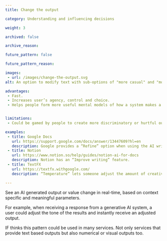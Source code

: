 ```yaml
---
title: Change the output

category: Understanding and influencing decisions

weight: 3

archived: false

archive_reason:

future_pattern: false

future_pattern_reason:

images:
 - url: /images/change-the-output.svg
alt: An option to modify text with sub-options of "more casual" and "more professional".

advantages:
 - Fast.
 - Increases user’s agency, control and choice.
 - Helps people form more useful mental models of how a system makes a decision, so they are able to see any inequality or bias.


limitations:
 - Could be gamed by people to create more discriminatory or hurtful outputs from an AI system.

examples:
 - title: Google Docs
   url: https://support.google.com/docs/answer/13447609?hl=en
   description: Google provides a “Refine” option when using the AI writing feature.
 - title: Notion
   url: https://www.notion.so/help/guides/notion-ai-for-docs
   description: Notion has an “Improve writing” feature.
 - title: TextFX
   url: https://textfx.withgoogle.com/
   description: “Temperature” lets someone adjust the amount of creativity in an output.

---
```


See an AI generated output or value change in real-time, based on context specific and meaningful parameters.

For example, when receiving a response from a generative AI system, a user could adjust the tone of the results and instantly receive an adjusted output.

IF thinks this pattern could be used in many services. Not only services that provide text based outputs but also numerical or visual outputs too.
